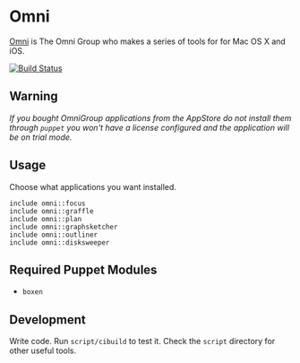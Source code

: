 # Omni

[Omni](https://www.omnigroup.com) is The Omni Group who makes a series of tools for for Mac OS X and iOS.

[![Build Status](https://travis-ci.org/mavcunha/puppet-omni.png)](https://travis-ci.org/mavcunha/puppet-omni)

## Warning

*If you bought OmniGroup applications from the AppStore do not install them through `puppet` you won't have
a license configured and the application will be on _trial_ mode.*

## Usage

Choose what applications you want installed. 

```puppet
include omni::focus
include omni::graffle
include omni::plan
include omni::graphsketcher
include omni::outliner
include omni::disksweeper
```

## Required Puppet Modules

* `boxen`

## Development

Write code. Run `script/cibuild` to test it. Check the `script`
directory for other useful tools.
